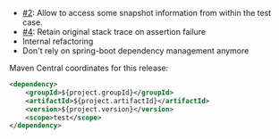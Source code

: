* [#2](https://github.com/skuzzle/snapshot-tests/issues/2): Allow to access some snapshot information from within the test case.
* [#4](https://github.com/skuzzle/snapshot-tests/issues/4): Retain original stack trace on assertion failure
* Internal refactoring
* Don't rely on spring-boot dependency management anymore

Maven Central coordinates for this release:

```xml
<dependency>
    <groupId>${project.groupId}</groupId>
    <artifactId>${project.artifactId}</artifactId>
    <version>${project.version}</version>
    <scope>test</scope>
</dependency>
```